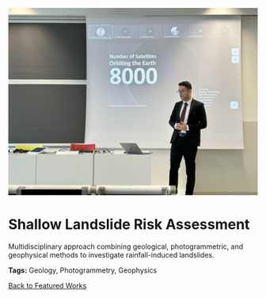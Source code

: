 ![Shallow Landslide Risk Assessment](../assets/images/img1.jpeg)

# Shallow Landslide Risk Assessment

Multidisciplinary approach combining geological, photogrammetric, and geophysical methods to investigate rainfall-induced landslides.

**Tags:** Geology, Photogrammetry, Geophysics

[Back to Featured Works](../featured-works.md) 